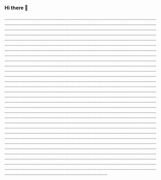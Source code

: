 ### Hi there 👋

............................................................................................................................................................................................................................................................................................................................................................................................................................................................................................................................................................................................................................................................................................................................................................................................................................................................................................................................................................................................................................................................................................................................................................................................................................................................................................................................................................................................................................................................................................................................................................................................................................................................................................................................................................................................................................................................................................................................................................................................................................................................................................................................................................................................................................................................................................................................................................................................................................................................................................................................................................................................................................................................................................................................................................................................................................................................................................................................................................................................................................................................................................................................................................................................................................................................................................................................................................................................................................................................................................................................................................................................................................................................................................................................................................................................................................................................................................................................................................